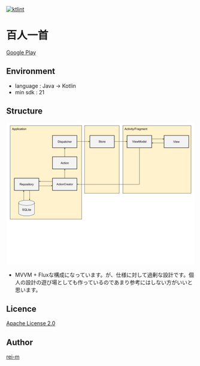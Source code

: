 [![ktlint](https://img.shields.io/badge/code%20style-%E2%9D%A4-FF4081.svg)](https://ktlint.github.io/)

百人一首
========

[Google Play](https://play.google.com/store/apps/details?id=me.rei_m.hyakuninisshu)

## Environment
- language : Java -> Kotlin
- min sdk : 21

## Structure

![architecture](design/architecture.png)

- MVVM + Fluxな構成になっています。が、仕様に対して過剰な設計です。個人の設計の遊び場としても作っているのであまり参考にはしない方がいいと思います。

## Licence

[Apache License 2.0](LICENCE.txt)

## Author

[rei-m](https://github.com/rei-m)
